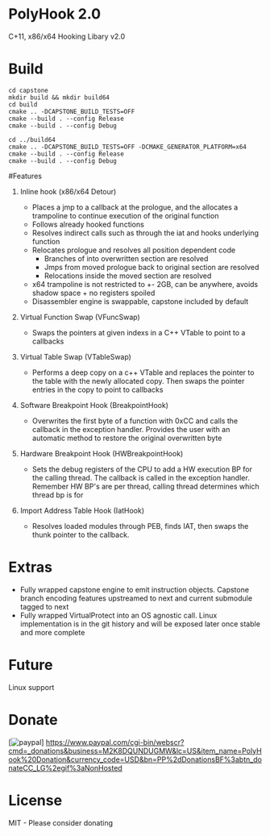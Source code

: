 # PolyHook 2.0
C+11, x86/x64 Hooking Libary v2.0

# Build

```
cd capstone
mkdir build && mkdir build64
cd build
cmake .. -DCAPSTONE_BUILD_TESTS=OFF
cmake --build . --config Release
cmake --build . --config Debug

cd ../build64
cmake .. -DCAPSTONE_BUILD_TESTS=OFF -DCMAKE_GENERATOR_PLATFORM=x64
cmake --build . --config Release
cmake --build . --config Debug
```
#Features
1) Inline hook (x86/x64 Detour)
    - Places a jmp to a callback at the prologue, and the allocates a trampoline to continue execution of the original function
    - Follows already hooked functions
    - Resolves indirect calls such as through the iat and hooks underlying function
    - Relocates prologue and resolves all position dependent code
      - Branches of into overwritten section are resolved
      - Jmps from moved prologue back to original section are resolved
      - Relocations inside the moved section are resolved
    - x64 trampoline is not restricted to +- 2GB, can be anywhere, avoids shadow space + no registers spoiled
    - Disassembler engine is swappable, capstone included by default

2) Virtual Function Swap (VFuncSwap)
    * Swaps the pointers at given indexs in a C++ VTable to point to a callbacks
3) Virtual Table Swap (VTableSwap)
    * Performs a deep copy on a c++ VTable and replaces the pointer to the table with the newly allocated copy. Then swaps the pointer entries in the copy to point to callbacks
4) Software Breakpoint Hook (BreakpointHook)
    * Overwrites the first byte of a function with 0xCC and calls the callback in the exception handler. Provides the user with an automatic method to restore the original overwritten byte
5) Hardware Breakpoint Hook (HWBreakpointHook)
   * Sets the debug registers of the CPU to add a HW execution BP for the calling thread. The callback is called in the exception handler. Remember HW BP's are per thread, calling thread determines which thread bp is for
6) Import Address Table Hook (IatHook)
    * Resolves loaded modules through PEB, finds IAT, then swaps the thunk pointer to the callback. 
    
# Extras
- Fully wrapped capstone engine to emit instruction objects. Capstone branch encoding features upstreamed to next and current submodule tagged to next
- Fully wrapped VirtualProtect into an OS agnostic call. Linux implementation is in the git history and will be exposed later once stable and more complete

# Future
Linux support

# Donate
[![paypal](https://www.paypalobjects.com/en_US/i/btn/btn_donateCC_LG.gif)]
https://www.paypal.com/cgi-bin/webscr?cmd=_donations&business=M2K8DQUNDUGMW&lc=US&item_name=PolyHook%20Donation&currency_code=USD&bn=PP%2dDonationsBF%3abtn_donateCC_LG%2egif%3aNonHosted

# License
MIT - Please consider donating
